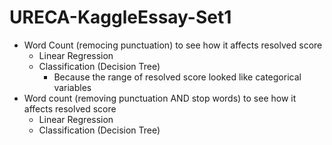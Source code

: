 # URECA-KaggleEssay-Set1

- Word Count (remocing punctuation) to see how it affects resolved score
  - Linear Regression
  - Classification (Decision Tree)
    - Because the range of resolved score looked like categorical variables
- Word count (removing punctuation AND stop words) to see how it affects resolved score
  - Linear Regression
  - Classification (Decision Tree)
